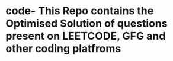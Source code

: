# code- This Repo contains the Optimised Solution of questions present on LEETCODE, GFG and other coding platfroms 
